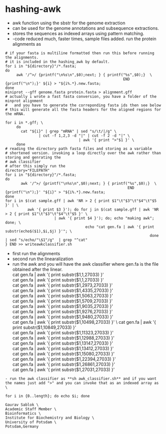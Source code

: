# hashing-awk
- awk function using the sbstr for the genome extraction
- can be used for the genome annotations and subsequence extractions.
- stores the sequences as indexed arrays using pattern matching.
- -code reduced much, faster times, sample files added.
run the protein alignments as
```
# if your fasta is multiline formatted then run this before running the alignments.
# it is included in the hashing_awk by default.
for i in "${directory}"/*.fasta;
do 
     awk '/^>/ {printf("\n%s\n",$0);next; } { printf("%s",$0);}  \
                                                     END {printf("\n");}' ${i} > "${i%.*}.new.fasta;
done
miniprot --gff genome.fasta protein.fasta > alignment.gff
# actually i wrote a fast fasta conversion, you have a folder of the minprot alignment 
#	and you have to generate the correponding fasta ids then see below 
# this will generate all the fasta headers for the aligned regions for the mRNA.

for i in *.gff; \
     do
	   cat "${i}" | grep "mRNA" | sed "s/\t/|/g" \
		       | cut -f 1,2,3 -d "|" | cut -f 2 -d "|" \
				                 | awk '{ print ">"$1 }' \
     done
# reading the directory path fasta files and storing as a variable
# shortened version. invoking a loop directly over the awk rather than storing and genrating the
# awk classifier
# after this simply run the 
directory="FILEPATH"
for i in "${directory}"/*.fasta;
do 
       awk '/^>/ {printf("\n%s\n",$0);next; } { printf("%s",$0);}  \
                                                       END {printf("\n");}' "${i}" > "${i%.*}.new.fasta;
done
for i in $(cat sample.gff | awk 'NR > 2 { print $1"\t"$3"\t"$4"\t"$5 }' | \
          awk '{ print $3 }'); do for j in $(cat sample.gff | awk 'NR > 2 { print $1"\t"$3"\t"$4"\t"$5 }' \
                      | awk '{ print $4 }'); do; echo "making awk"; done; \
                                    echo "cat gen.fa | awk '{ print substr(echo$($1),$i,$j) }'"; \
                                                                 done | sed "s/echo/"\$1"/g"  | grep "^cat"
} END >> writeawkclassifier.sh
```
- first run the alignments
- second run the linearalization
- run the awk and you will have the awk classifier where gen.fa is the file obtained after the linear. \
cat gen.fa | awk '{ print substr($1,1,27033) }' \
cat gen.fa | awk '{ print substr($1,1,27033) }' \
cat gen.fa | awk '{ print substr($1,2973,27033) }' \
cat gen.fa | awk '{ print substr($1,4335,27033) }' \
cat gen.fa | awk '{ print substr($1,5063,27033) }' \
cat gen.fa | awk '{ print substr($1,5709,27033) }' \
cat gen.fa | awk '{ print substr($1,9035,27033) }' \
cat gen.fa | awk '{ print substr($1,9276,27033) }' \
cat gen.fa | awk '{ print substr($1,9480,27033) }' \
cat gen.fa | awk '{ print substr($1,10498,27033) }' \ 
cat gen.fa | awk '{ print substr($1,10849,27033) }' \
cat gen.fa | awk '{ print substr($1,11323,27033) }' \
cat gen.fa | awk '{ print substr($1,12988,27033) }' \
cat gen.fa | awk '{ print substr($1,13147,27033) }' \
cat gen.fa | awk '{ print substr($1,13412,27033) }' \
cat gen.fa | awk '{ print substr($1,15080,27033) }' \
cat gen.fa | awk '{ print substr($1,22394,27033) }' \
cat gen.fa | awk '{ print substr($1,26861,27033) }' \
cat gen.fa | awk '{ print substr($1,27031,27033) }' 
```
- run the awk classifier as **sh awk_classifier.sh** and if you want the names just add ">" and you can invoke that as an indexed array as \
```
	for i in {0..length}; do echo $i; done
```
Gaurav Sablok \
Academic Staff Member \
Bioinformatics \
Institute for Biochemistry and Biology \
University of Potsdam \
Potsdam,Germany  
